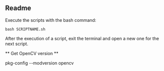 ## Readme

Execute the scripts with the bash command:

`bash SCRIPTNAME.sh`

After the execution of a script, exit the terminal and open a new one for the next script.

** Get OpenCV version **

pkg-config --modversion opencv
